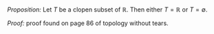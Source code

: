 *Proposition:* Let $T$ be a clopen subset of $\mathbb{R}$. Then either $T=\mathbb{R}$ or $T = \emptyset$.

*Proof:* proof found on page 86 of topology without tears.

